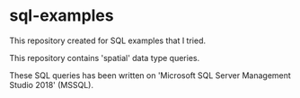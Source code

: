 # sql-examples

This repository created for SQL examples that I tried.

This repository contains 'spatial' data type queries. 

These SQL queries has been written on 'Microsoft SQL Server Management Studio 2018' (MSSQL).
